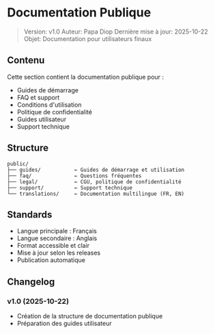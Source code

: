 # Documentation Publique

> Version: v1.0
> Auteur: Papa Diop
> Dernière mise à jour: 2025-10-22
> Objet: Documentation pour utilisateurs finaux

## Contenu

Cette section contient la documentation publique pour :

- Guides de démarrage
- FAQ et support
- Conditions d'utilisation
- Politique de confidentialité
- Guides utilisateur
- Support technique

## Structure

```
public/
├── guides/           ← Guides de démarrage et utilisation
├── faq/              ← Questions fréquentes
├── legal/            ← CGU, politique de confidentialité
├── support/          ← Support technique
└── translations/     ← Documentation multilingue (FR, EN)
```

## Standards

- Langue principale : Français
- Langue secondaire : Anglais
- Format accessible et clair
- Mise à jour selon les releases
- Publication automatique

## Changelog

### v1.0 (2025-10-22)

- Création de la structure de documentation publique
- Préparation des guides utilisateur
